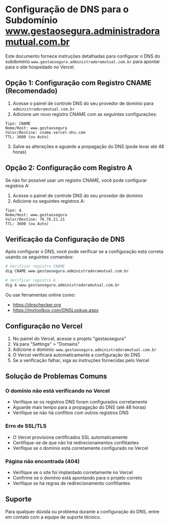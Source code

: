 # Configuração de DNS para o Subdomínio www.gestaosegura.administradoramutual.com.br

Este documento fornece instruções detalhadas para configurar o DNS do subdomínio `www.gestaosegura.administradoramutual.com.br` para apontar para o site hospedado no Vercel.

## Opção 1: Configuração com Registro CNAME (Recomendado)

1. Acesse o painel de controle DNS do seu provedor de domínio para `administradoramutual.com.br`
2. Adicione um novo registro CNAME com as seguintes configurações:

```
Tipo: CNAME
Nome/Host: www.gestaosegura
Valor/Destino: cname.vercel-dns.com
TTL: 3600 (ou Auto)
```

3. Salve as alterações e aguarde a propagação do DNS (pode levar até 48 horas)

## Opção 2: Configuração com Registro A

Se não for possível usar um registro CNAME, você pode configurar registros A:

1. Acesse o painel de controle DNS do seu provedor de domínio
2. Adicione os seguintes registros A:

```
Tipo: A
Nome/Host: www.gestaosegura
Valor/Destino: 76.76.21.21
TTL: 3600 (ou Auto)
```

## Verificação da Configuração de DNS

Após configurar o DNS, você pode verificar se a configuração está correta usando os seguintes comandos:

```bash
# Verificar registro CNAME
dig CNAME www.gestaosegura.administradoramutual.com.br

# Verificar registro A
dig A www.gestaosegura.administradoramutual.com.br
```

Ou use ferramentas online como:
- https://dnschecker.org
- https://mxtoolbox.com/DNSLookup.aspx

## Configuração no Vercel

1. No painel do Vercel, acesse o projeto "gestaosegura"
2. Vá para "Settings" > "Domains"
3. Adicione o domínio: `www.gestaosegura.administradoramutual.com.br`
4. O Vercel verificará automaticamente a configuração do DNS
5. Se a verificação falhar, siga as instruções fornecidas pelo Vercel

## Solução de Problemas Comuns

### O domínio não está verificando no Vercel

- Verifique se os registros DNS foram configurados corretamente
- Aguarde mais tempo para a propagação do DNS (até 48 horas)
- Verifique se não há conflitos com outros registros DNS

### Erro de SSL/TLS

- O Vercel provisiona certificados SSL automaticamente
- Certifique-se de que não há redirecionamentos conflitantes
- Verifique se o domínio está corretamente configurado no Vercel

### Página não encontrada (404)

- Verifique se o site foi implantado corretamente no Vercel
- Confirme se o domínio está apontando para o projeto correto
- Verifique se há regras de redirecionamento conflitantes

## Suporte

Para qualquer dúvida ou problema durante a configuração do DNS, entre em contato com a equipe de suporte técnico.
